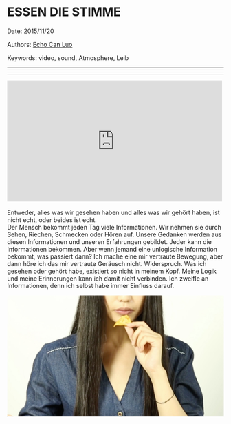 # ESSEN DIE STIMME

Date: 2015/11/20

Authors: [Echo Can Luo](https://vimeo.com/user8116607)

Keywords: video, sound, Atmosphere, Leib

---
---

<iframe src="https://player.vimeo.com/video/155112877?title=0&byline=0&portrait=0" width="500" height="281" frameborder="0" webkitallowfullscreen mozallowfullscreen allowfullscreen></iframe>

Entweder, alles was wir gesehen haben und alles was wir gehört haben, ist nicht echt, oder beides ist echt.  
Der Mensch bekommt jeden Tag viele Informationen. Wir nehmen sie durch Sehen, Riechen, Schmecken oder Hören auf. Unsere Gedanken werden aus diesen Informationen und unseren Erfahrungen gebildet. Jeder kann die Informationen bekommen. Aber wenn jemand eine unlogische Information bekommt, was passiert dann? Ich mache eine mir vertraute Bewegung, aber dann höre ich das mir vertraute Geräusch nicht. Widerspruch. Was ich gesehen oder gehört habe, existiert so nicht in meinem Kopf. Meine Logik und meine Erinnerungen kann ich damit nicht verbinden.
Ich zweifle an Informationen, denn ich selbst habe immer Einfluss darauf.

![](image.png)